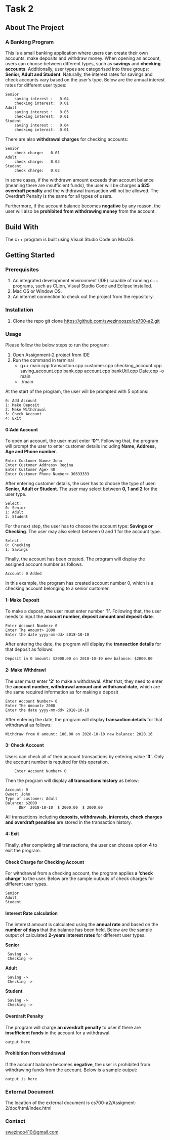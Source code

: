 # Task 2

## About The Project
### A Banking Program

This is a small banking application where users can create their own accounts, make deposits and withdraw money. When opening an account, users can choose between different types, such as **savings** and **checking accounts**. Additionally,  user types are categorised into three groups: **Senior, Adult and Student**. Naturally, the interest rates for savings and check accounts vary based on the user’s type. Below are the annual interest rates for different user types:

	Senior
		saving interest : 	0.04 
		checking interest:	0.01
	Adult
		saving interest : 	0.03 
		checking interest:	0.01
	Student
		saving interest : 	0.04
		checking interest:	0.01

There are also **withdrawal charges** for checking accounts:

	Senior
		check charge:	0.01
	Adult
		check charge:	0.03
	Student
		check charge:	0.02


In some cases, if the withdrawn amount exceeds than account balance (meaning there are insufficient funds), the user will be charges **a $25 overdraft penalty** and the withdrawal transaction will not be allowed. The Overdraft Penalty is the same for all types of users.

Furthermore, if the account balance becomes **negative** by any reason, the user will also be **prohibited from withdrawing money** from the account.


## Build With
The c++ program is built using Visual Studio Code on MacOS.

## Getting Started

### Prerequisites 
1. An integrated development environment (IDE) capable of running c++ programs, such as CLion, Visual Studio Code and Eclipse installed.
2. Mac OS or Window OS.
3. An internet connection to check out the project from the repository.

### Installation
1. Clone the repo
    git clone https://github.com/swezinooszo/cs700-a2.git


### Usage
Please follow the below steps to run the program:
 
1. Open Assignment-2 project from IDE
2. Run the command in terminal 
    - g++ main.cpp transaction.cpp customer.cpp checking_account.cpp saving_account.cpp bank.cpp account.cpp bankUtil.cpp Date.cpp -o main
    - ./main
  
At the start of the program, the user will be prompted with 5 options:

	0: Add Account
	1: Make Deposit
	2: Make Withdrawal
	3: Check Account
	4: Exit

#### 0:Add Account
To open an account,  the user must enter **‘0’***. Following that, the program will prompt the user to enter customer details including **Name, Address, Age and Phone number**.

```
Enter Customer Name> John
Enter Customer Address> Regina
Enter Customer Age> 40
Enter Customer Phone Number> 30633333
```

After entering customer details, the user has to choose the type of user: **Senior, Adult or Student**. The user may select between **0, 1 and 2** for the user type.
```
Select:
0: Senior
1: Adult
2: Student
```

For the next step, the user has to choose the account type: **Savings or Checking**. The user may also select between  0 and 1 for the account type.
```
Select:
0: Checking
1: Savings
```
Finally, the account has been created. The program will display the assigned account number as follows.
```
Account: 0 Added
```

In this example, the program has created account number 0, which is a checking account belonging to a senior customer.

#### 1: Make Deposit
To make a deposit, the user must enter number **‘1’**. Following that, the user needs to input the **account number, deposit amount and deposit date**.
```
Enter Account Number> 0
Enter The Amount> 2000
Enter the date yyyy-mm-dd> 2018-10-10
```

After entering the date, the program will display the **transaction details** for that deposit as follows:
```
Deposit in 0 amount: $2000.00 on 2018-10-10 new balance: $2000.00
```

#### 2: Make Withdrawl
The user must enter **'2'** to make a withdrawal. After that, they need to enter the **account number, withdrawal amount and withdrawal date**, which are the same required information as for making a deposit
```
Enter Account Number> 0
Enter The Amount> 2000
Enter the date yyyy-mm-dd> 2018-10-10
```
After entering the date, the program will display **transaction details** for that withdrawal as follows:
```
Withdraw from 0 amount: 100.00 on 2020-10-10 new balance: 2020.16
```

#### 3: Check Account
Users can check all of their account transactions by entering value **‘3’**. Only the account number is required for this operation.
```
	Enter Account Number> 0
```
Then the program will display **all transactions history** as below:

```
Account: 0
Owner: John
Type of customer: Adult
Balance: $2000
      DEP  2018-10-10  $ 2000.00  $ 2000.00
```

All transactions including **deposits, withdrawals, interests, check charges and overdraft penalties** are stored in the transaction history.


#### 4: Exit
Finally, after completing all transactions, the user can choose option **4** to exit the program.


#### Check Charge for Checking Account
For withdrawal from a checking account, the program applies **a ‘check charge’** to the user. Below are the sample outputs of check charges for different user types.

```
Senior
Adult
Student
```


#### Interest Rate calculation 
The interest amount is calculated using the **annual rate** and based on the **number of days** that the balance has been held. Below are the sample output of calculated **2-years interest rates** for different user types.

**Senior**
```
 Saving ->
 Checking ->
```

**Adult**
```
 Saving ->
 Checking ->
```
**Student**
```
 Saving ->
 Checking ->
```

#### Overdraft Penalty
The program will charge **an overdraft penalty** to user if there are **insufficient funds** in the account for a withdrawal.

```
output here
```

#### Prohibition from withdrawal
If the account balance becomes **negative**, the user is prohibited from withdrawing funds from the account. Below is a sample output:

```
output is here
```

### External Document
The location of the external document is cs700-a2/Assigment-2/doc/html/index.html

### Contact
[swezinoo410@gmail.com](mailto:swezinoo410@gmail.com)